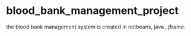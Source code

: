 # blood_bank_management_project
the blood bank management system is created in netbeans, java , jframe.
